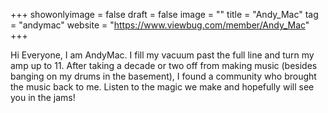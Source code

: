 +++
showonlyimage = false
draft = false
image = ""
title = "Andy_Mac"
tag = "andymac"
website = "https://www.viewbug.com/member/Andy_Mac"
+++

Hi Everyone, I am AndyMac. I fill my vacuum past the full line and turn my amp up to 11. After taking a decade or two off from making music (besides banging on my drums in the basement), I found a community who brought the music back to me. Listen to the magic we make and hopefully will see you in the jams!